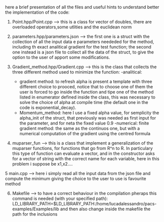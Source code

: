 here a brief presentation of all the files and useful hints to understand better the implementation of the code:

1. Point.hpp/Point.cpp --> this is a class for vector of doubles, there are overloaded operators,some utlities and the euclidean norm

2. parameters.hpp/parameters.json --> the first one is a struct with the collection of all the input data e parameters neededed for the method, including th exact analitical gradient
   for the test function; the second one instead is a json file to collect all the data of the struct, to give the option to the user of apport some modifications.

3. Gradient_method.hpp/Gradient.cpp --> this is the class that collects the three different method used to minimize the function:
   -analitical:
      - gradient method: to refresh alpha is present a template with three different choice to prooced, notice that to choose one of them the user is forced to go inside the function and 
        tipe one of the method listed in enumerator defined inside the class, this was necessary to solve the choice of alpha at compile time (the default one in the code is 
        exponential_decay).
      - Momentum_method: here I use a fixed alpha value, for semplicity the alpha_init of the struct, that previously was needed as first input for the parameter, and for neta the fixed 
        value 0.9
   -numerical: finite gradient method: the same as the continuos one, but with a numerical computation of the gradient using the centred formula

4. muparser_fun --> this is a class that implement a generalization of the muparser functions, for functions that go from R^n to R.
   In particulary this type of function can evaluate a vector, and in the constructor asks for a vector of string with the correct name for each variable, here in this problem i suppose 
   be x1,x2....
   
5 main.cpp --> here i simply read all the input data from the json file and compute the minimum giving the choice to the user to use is favourite method

6. Makefile --> to have a correct behaviour in the compilation pheraps this command is needed (with your specified path): LD_LIBRARY_PATH=$LD_LIBRARY_PATH:/home/lucadalessandro/pacs-examples/Examples/lib
   and then also change inside the makefile the path for the inclusions 

        
